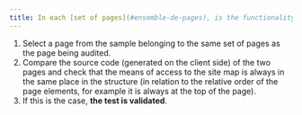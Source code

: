 ```yaml
---
title: In each [set of pages](#ensemble-de-pages), is the functionality to the [page "site map"](#page-plan-du-site) located in the same place in the presentation?
---
```


1. Select a page from the sample belonging to the same set of pages as the page being audited.
2. Compare the source code (generated on the client side) of the two pages and check that the means of access to the site map is always in the same place in the structure (in relation to the relative order of the page elements, for example it is always at the top of the page).
3. If this is the case, **the test is validated**.
